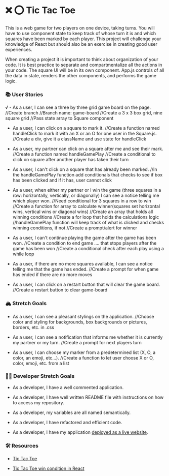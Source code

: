 # ❌ ⭕️ Tic Tac Toe

This is a web game for two players on one device, taking turns. You will have to use component state to keep track of whose turn it is and which squares have been marked by each player. This project will challenge your knowledge of React but should also be an exercise in creating good user experiences.

When creating a project it is important to think about organization of your code. It is best practice to separate and compartmentalize all the actions in your code. The square UI will be in its own component. App.js controls of all the data in state, renders the other components, and performs the game logic.

### 📚 User Stories

√ - As a user, I can see a three by three grid game board on the page.
//Create branch
//Branch name: game-board
//Create a 3 x 3 box grid, nine square grid
//Pass state array to Square component

- As a user, I can click on a square to mark it.
//Create a function named handleClick to mark it with an X or an O for one user in the Square.js.
//Create a div, give it a className and use state for handleClick

- As a user, my partner can click on a square after me and see their mark.
//Create a function named handleGamePlay
//Create a conditional to click on square after another player has taken their turn

- As a user, I can't click on a square that has already been marked.
//In the handleGamePlay function add conditionals that checks to see if box has been clicked and if it has, user cannot click

- As a user, when either my partner or I win the game (three squares in a row: horizontally, vertically, or diagonally) I can see a notice telling me which player won.
//Need conditional for 3 squares in a row to win
//Create a function for array to calculate winner(squares set horizontal wins, vertical wins or diagonal wins)
//Create an array that holds all winning conditions
//Create a for loop that holds the calculations logic
//handleGamePlay function will keep track of what is clicked and checks winning conditions, if not 
//Create a prompt/alert for winner

- As a user, I can't continue playing the game after the game has been won.
//Create a condition to end game .... that stops players after the game has been won
//Create a conditional check after each play using a while loop

- As a user, if there are no more squares available, I can see a notice telling me that the game has ended.
//Create a prompt for when game has ended if there are no more moves

- As a user, I can click on a restart button that will clear the game board.
//Create a restart button to clear game-board

### 🏔 Stretch Goals

- As a user, I can see a pleasant stylings on the application.
//Choose color and styling for backgrounds, box backgrounds or pictures, borders, etc. in .css

- As a user, I can see a notification that informs me whether it is currently my partner or my turn.
//Create a prompt for next players turn

- As a user, I can choose my marker from a predetermined list (X, O, a color, an emoji, etc...).
//Create a function to let user choose X or O, color, emoji, etc. from a list

### 👩‍💻 Developer Stretch Goals

- As a developer, I have a well commented application.


- As a developer, I have well written README file with instructions on how to access my repository.

- As a developer, my variables are all named semantically.

- As a developer, I have refactored and efficient code.

- As a developer, I have my application [deployed as a live website](https://render.com/docs/deploy-create-react-app).

### 🛠 Resources

- [Tic Tac Toe](https://en.wikipedia.org/wiki/Tic-tac-toe)

- [Tic Tac Toe win condition in React](https://forum.freecodecamp.org/t/need-help-understanding-react-tic-tac-toe-winner-function/137840)

